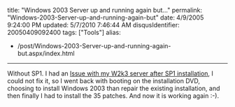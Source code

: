title: "Windows 2003 Server up and running again but..."
permalink: "Windows-2003-Server-up-and-running-again-but"
date: 4/9/2005 9:24:00 PM
updated: 5/7/2010 7:46:44 AM
disqusIdentifier: 20050409092400
tags: ["Tools"]
alias:
 - /post/Windows-2003-Server-up-and-running-again-but.aspx/index.html
---
Without SP1. I had an [Issue with 
my W2k3 server after SP1 installation](http://weblogs.asp.net/lkempe/archive/2005/04/04/397084.aspx), I could not fix it, so I went back 
with booting on the installation DVD, choosing to install Windows 2003 than 
repair the existing installation, and then finally I had to install the 35 
patches. And now it is working again :-).
